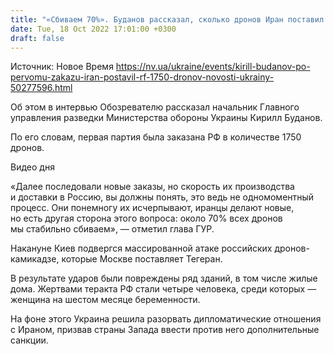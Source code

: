 ```yaml
---
title: "«Сбиваем 70%». Буданов рассказал, сколько дронов Иран поставил РФ по первому заказу"
date: Tue, 18 Oct 2022 17:01:00 +0300
draft: false
---
```

Источник: Новое Время https://nv.ua/ukraine/events/kirill-budanov-po-pervomu-zakazu-iran-postavil-rf-1750-dronov-novosti-ukrainy-50277596.html


 Об этом в интервью Обозревателю рассказал начальник Главного управления разведки Министерства обороны Украины Кирилл Буданов.

По его словам, первая партия была заказана РФ в количестве 1750 дронов.

 Видео дня   

«Далее последовали новые заказы, но скорость их производства и доставки в Россию, вы должны понять, это ведь не одномоментный процесс. Они понемногу их исчерпывают, иранцы делают новые, но есть другая сторона этого вопроса: около 70% всех дронов мы стабильно сбиваем», — отметил глава ГУР.

Накануне Киев подвергся массированной атаке российских дронов-камикадзе, которые Москве поставляет Тегеран.

В результате ударов были повреждены ряд зданий, в том числе жилые дома. Жертвами теракта РФ стали четыре человека, среди которых — женщина на шестом месяце беременности.

На фоне этого Украина решила разорвать дипломатические отношения с Ираном, призвав страны Запада ввести против него дополнительные санкции.

